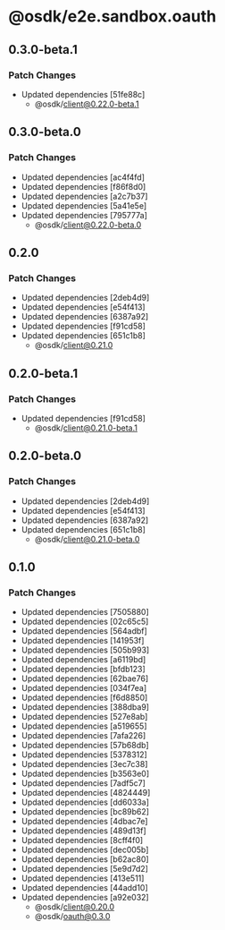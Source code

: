 # @osdk/e2e.sandbox.oauth

## 0.3.0-beta.1

### Patch Changes

- Updated dependencies [51fe88c]
  - @osdk/client@0.22.0-beta.1

## 0.3.0-beta.0

### Patch Changes

- Updated dependencies [ac4f4fd]
- Updated dependencies [f86f8d0]
- Updated dependencies [a2c7b37]
- Updated dependencies [5a41e5e]
- Updated dependencies [795777a]
  - @osdk/client@0.22.0-beta.0

## 0.2.0

### Patch Changes

- Updated dependencies [2deb4d9]
- Updated dependencies [e54f413]
- Updated dependencies [6387a92]
- Updated dependencies [f91cd58]
- Updated dependencies [651c1b8]
  - @osdk/client@0.21.0

## 0.2.0-beta.1

### Patch Changes

- Updated dependencies [f91cd58]
  - @osdk/client@0.21.0-beta.1

## 0.2.0-beta.0

### Patch Changes

- Updated dependencies [2deb4d9]
- Updated dependencies [e54f413]
- Updated dependencies [6387a92]
- Updated dependencies [651c1b8]
  - @osdk/client@0.21.0-beta.0

## 0.1.0

### Patch Changes

- Updated dependencies [7505880]
- Updated dependencies [02c65c5]
- Updated dependencies [564adbf]
- Updated dependencies [141953f]
- Updated dependencies [505b993]
- Updated dependencies [a6119bd]
- Updated dependencies [bfdb123]
- Updated dependencies [62bae76]
- Updated dependencies [034f7ea]
- Updated dependencies [f6d8850]
- Updated dependencies [388dba9]
- Updated dependencies [527e8ab]
- Updated dependencies [a519655]
- Updated dependencies [7afa226]
- Updated dependencies [57b68db]
- Updated dependencies [5378312]
- Updated dependencies [3ec7c38]
- Updated dependencies [b3563e0]
- Updated dependencies [7adf5c7]
- Updated dependencies [4824449]
- Updated dependencies [dd6033a]
- Updated dependencies [bc89b62]
- Updated dependencies [4dbac7e]
- Updated dependencies [489d13f]
- Updated dependencies [8cff4f0]
- Updated dependencies [dec005b]
- Updated dependencies [b62ac80]
- Updated dependencies [5e9d7d2]
- Updated dependencies [413e511]
- Updated dependencies [44add10]
- Updated dependencies [a92e032]
  - @osdk/client@0.20.0
  - @osdk/oauth@0.3.0
